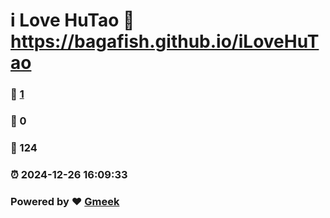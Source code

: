 # i Love HuTao :link: https://bagafish.github.io/iLoveHuTao 
### :page_facing_up: [1](https://bagafish.github.io/iLoveHuTao/tag.html) 
### :speech_balloon: 0 
### :hibiscus: 124 
### :alarm_clock: 2024-12-26 16:09:33 
### Powered by :heart: [Gmeek](https://github.com/Meekdai/Gmeek)
